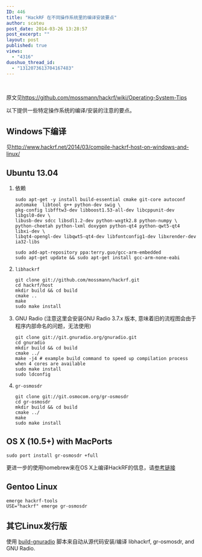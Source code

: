 ```yaml
---
ID: 446
title: "HackRF 在不同操作系统里的编译安装要点"
author: scateu
post_date: 2014-03-26 13:28:57
post_excerpt: ""
layout: post
published: true
views:
  - "4316"
duoshuo_thread_id:
  - "1312073613704167483"
---
```

&nbsp;
<div id="preview">

原文见<a href="https://github.com/mossmann/hackrf/wiki/Operating-System-Tips">https://github.com/mossmann/hackrf/wiki/Operating-System-Tips</a>

以下提供一些特定操作系统的编译/安装的注意的要点。
<h2>Windows下编译</h2>
见<a href="http://www.hackrf.net/2014/03/compile-hackrf-host-on-windows-and-linux/">http://www.hackrf.net/2014/03/compile-hackrf-host-on-windows-and-linux/</a>
<h2 id="ubuntu-13-04">Ubuntu 13.04</h2>
<ol>
	<li>依赖
<pre><code>sudo apt-get -y install build-essential cmake git-core autoconf automake  libtool g++ python-dev swig \
pkg-config libfftw3-dev libboost1.53-all-dev libcppunit-dev libgsl0-dev \
libusb-dev sdcc libsdl1.2-dev python-wxgtk2.8 python-numpy \
python-cheetah python-lxml doxygen python-qt4 python-qwt5-qt4 libxi-dev \
libqt4-opengl-dev libqwt5-qt4-dev libfontconfig1-dev libxrender-dev ia32-libs</code></pre>
<pre><code>sudo add-apt-repository ppa:terry.guo/gcc-arm-embedded
sudo apt-get update &amp;&amp; sudo apt-get install gcc-arm-none-eabi</code></pre>
</li>
	<li><code>libhackrf</code>
<pre><code>git clone git://github.com/mossmann/hackrf.git
cd hackrf/host
mkdir build &amp;&amp; cd build
cmake ..
make
sudo make install</code></pre>
</li>
	<li>GNU Radio (注意这里会安装GNU Radio 3.7.x 版本, 意味着旧的流程图会由于程序内部命名的问题，无法使用)
<pre><code>git clone git://git.gnuradio.org/gnuradio.git
cd gnuradio
mkdir build &amp;&amp; cd build
cmake ../
make -j4 # example build command to speed up compilation process when 4 cores are available
sudo make install
sudo ldconfig</code></pre>
</li>
	<li><code>gr-osmosdr</code>
<pre><code>git clone git://git.osmocom.org/gr-osmosdr
cd gr-osmosdr
mkdir build &amp;&amp; cd build
cmake ../
make
sudo make install</code></pre>
</li>
</ol>
<h2 id="os-x-10-5-with-macports">OS X (10.5+) with MacPorts</h2>
<pre><code>sudo port install gr-osmosdr +full</code></pre>
更进一步的使用homebrew来在OS X上编译HackRF的信息，请<a href="https://github.com/robotastic/homebrew-hackrf">参考链接</a>
<h2 id="gentoo-linux">Gentoo Linux</h2>
<pre><code>emerge hackrf-tools
USE="hackrf" emerge gr-osmosdr</code></pre>
<h2 id="-linux-">其它Linux发行版</h2>
使用 <a href="http://gnuradio.org/redmine/projects/gnuradio/wiki/InstallingGR#Using-the-build-gnuradio-script">build-gnuradio</a> 脚本来自动从源代码安装/编译 libhackrf, gr-osmosdr, and GNU Radio.

</div>
